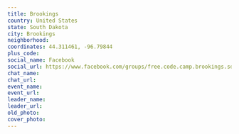 ```yaml
---
title: Brookings
country: United States
state: South Dakota
city: Brookings
neighborhood: 
coordinates: 44.311461, -96.79844
plus_code:
social_name: Facebook
social_url: https://www.facebook.com/groups/free.code.camp.brookings.sd
chat_name:
chat_url:
event_name:
event_url:
leader_name:
leader_url:
old_photo: 
cover_photo:
---
```

